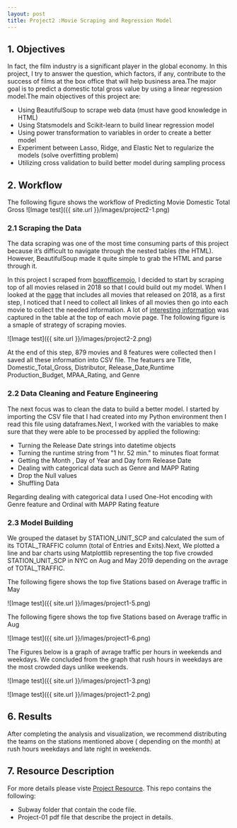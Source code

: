 ```yaml
---
layout: post
title: Project2 :Movie Scraping and Regression Model
---
```




## 1. Objectives



In fact, the film industry is a significant player in the global economy.  In this project, I try to answer the question, which factors, if any, contribute to the success of films at the box office that will help business area.The major goal is to predict a domestic total gross value by using a linear regression model.The main objectives of this project are:

* Using BeautifulSoup to scrape web data (must have good knowledge in HTML)
* Using Statsmodels and Scikit-learn to build linear regression model
* Using power transformation to variables in order to create a better model
* Experiment between Lasso, Ridge, and Elastic Net to regularize the models (solve overfitting problem)
* Utilizing cross validation to build better model during sampling process



## 2. Workflow
The following figure shows the workflow of Predicting Movie Domestic Total Gross 
![Image test]({{ site.url }}/images/project2-1.png)



### 2.1 Scraping the Data
The data scraping was one of the most time consuming parts of this project because it’s difficult to navigate through the nested tables (the HTML). However, BeautifulSoup made it quite simple to grab the HTML and parse through it.

In this project I scraped from [boxofficemojo](https://www.boxofficemojo.com), I decided to start by scraping top of all  movies relased in 2018 so that I could build out my model. When I looked at the [page](https://www.boxofficemojo.com/yearly/chart/?yr=2018&p=.htm) that includes all movies that released on 2018, as a first step, I noticed that I need to collect all linkes of all movies then  go into each movie to collect the needed information. A lot of [interesting information](https://www.boxofficemojo.com/movies/?id=grinch2017.htm) was captured in the table at the top of each movie page. The following figure is a smaple of strategy of scraping movies.

![Image test]({{ site.url }}/images/project2-2.png)

At the end of this step, 879 movies and 8 features were collected then I saved all these information into CSV file. The featuers are Title, Domestic_Total_Gross, Distributor, Release_Date,Runtime	Production_Budget, MPAA_Rating, and Genre


### 2.2 Data Cleaning and Feature Engineering

The next focus was to clean the data to build a better model. I started by importing the CSV file that I had created into my Python environment then I read this file using dataframes.Next, I worked with the variables to make sure that they were able to be processed by applied the following: 

* Turning the Release Date strings into datetime objects
* Turning the runtime string from "1 hr. 52 min." to minutes float format
* Getting the Month , Day of Year and Day form Release Date
* Dealing with categorical data such as Genre and MAPP Rating
* Drop the Null values
* Shuffling Data

Regarding dealing with categorical data I used One-Hot encoding with Genre feature and Ordinal with MAPP Rating feature

### 2.3 Model Building 

We grouped the dataset by STATION_UNIT_SCP and calculated the sum of its TOTAL_TRAFFIC column (total of Entries and Exits).Next, We plotted a line and bar charts using Matplottlib representing the top five crowded STATION_UNIT_SCP in NYC on Aug and May 2019 depending on the avrage of TOTAL_TRAFFIC.

The following figere shows the top five Stations based on Average traffic in May

![Image test]({{ site.url }}/images/project1-5.png)

The following figere shows the top five Stations based on Average traffic in Aug

![Image test]({{ site.url }}/images/project1-6.png)

The Figures below is a graph of avrage traffic per hours in weekends and weekdays. We concluded from the graph that rush hours in weekdays are the most crowded days unlike weekends.

![Image test]({{ site.url }}/images/project1-3.png)

![Image test]({{ site.url }}/images/project1-2.png)

## 6. Results

After completing the analysis and visualization, we recommend distributing the teams on the stations mentioned above ( depending on the month) at rush hours weekdays and late night in weekends. 

  


## 7. Resource Description
For more details please viste [Project Resource](https://github.com/thisismetis/sa19_ds1/tree/master/student_work/project1/team4). This repo contains the following:
* Subway folder that contain the code file.
* Project-01 pdf file that describe the project in details.


